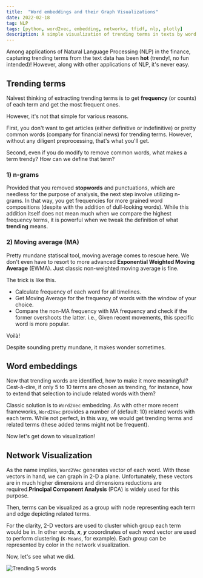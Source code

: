 ```yaml
---
title:  "Word embeddings and their Graph Visualizations"
date: 2022-02-18
tag: NLP
tags: [python, word2vec, embedding, networkx, tfidf, nlp, plotly]
description: A simple visualization of trending terms in texts by word embedding
---
```


Among applications of Natural Language Processing (NLP) in the finance, capturing trending terms from the text data has been **hot** (trendy!, no fun intended)! However, along with other applications of NLP, it's never easy.

## Trending terms

Naïvest thinking of extracting trending terms is to get **frequency** (or counts) of each term and get the most frequent ones. 

However, it's not that simple for various reasons.

First, you don't want to get articles (either definitive or indefinitive) or pretty common words (company for financial news) for trending terms. However, without any diligent preprocessing, that's what you'll get.

Second, even if you do modify to remove common words, what makes a term trendy? How can we define that term?

### 1) n-grams

Provided that you removed **stopwords** and punctuations, which are needless for the purpose of analysis, the next step involve utilizing n-grams. In that way, you get frequencies for more grained word compositions (despite with the addition of dull-looking words). While this addition itself does not mean much when we compare the highest frequency terms, it is powerful when we tweak the definition of what **trending** means.

### 2) Moving average (MA)

Pretty mundane statiscal tool, moving average comes to rescue here. We don't even have to resort to more advanced **Exponential Weighted Moving Average** (EWMA). Just classic non-weighted moving average is fine.

The trick is like this.
* Calculate frequency of each word for all timelines.
* Get Moving Average for the frequency of words with the window of your choice.
* Compare the non-MA frequency with MA frequency and check if the former overshoots the latter. i.e., Given recent movements, this specific word is more popular.

Voilà!

Despite sounding pretty mundane, it makes wonder sometimes.


## Word embeddings

Now that trending words are identified, how to make it more meaningful? Cest-à-dire, if only 5 to 10 terms are chosen as trending, for instance, how to extend that selection to include related words with them?

Classic solution is to `Word2Vec` embedding. As with other more recent frameworks, `Word2Vec` provides a number of (default: 10) related words with each term. While not perfect, in this way, we would get trending terms and related terms (these added terms might not be frequent). 

Now let's get down to visualization!

## Network Visualization

As the name implies, `Word2Vec` generates vector of each word. With those vectors in hand, we can graph in 2-D a plane. Unfortunately, these vectors are in much higher dimensions and dimensions reductions are required.**Principal Component Analysis** (PCA) is widely used for this purpose.

Then, terms can be visualized as a group with node representing each term and edge depicting related terms.

For the clarity, 2-D vectors are used to cluster which group each term would be in. In other words, ***x***, ***y*** cooordinates of each word vector are used to perform clustering (`K-Means`, for example). Each group can be represented by color in the network visualization.


Now, let's see what we did.

![Trending 5 words](/images/2021_43_rolling_5.png)